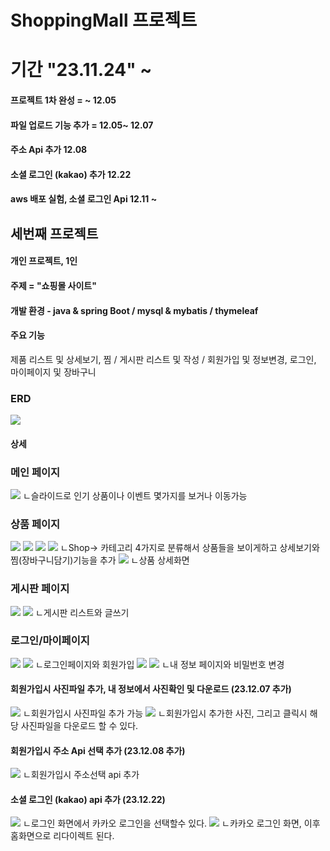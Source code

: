 # ShoppingMall 프로젝트
# 기간 "23.11.24" ~ 
#### 프로젝트 1차 완성 = ~ 12.05   
  
#### 파일 업로드 기능 추가 = 12.05~ 12.07   
#### 주소 Api 추가 12.08 
#### 소셜 로그인 (kakao) 추가 12.22  
#### aws 배포 실험, 소셜 로그인 Api 12.11 ~ 
    
## 세번째 프로젝트   
#### 개인 프로젝트, 1인     
#### 주제 = "쇼핑몰 사이트"     
#### 개발 환경 - java & spring Boot / mysql & mybatis / thymeleaf 
#### 주요 기능    
제품 리스트 및 상세보기, 찜 / 게시판 리스트 및 작성 / 회원가입 및 정보변경, 로그인, 마이페이지 및 장바구니      
### ERD
<img src="src/main/resources/static/images/erd.png">   
 
   



 


#### 상세 
### 메인 페이지
<img src="src/main/resources/static/images/home.png">
ㄴ슬라이드로 인기 상품이나 이벤트 몇가지를 보거나 이동가능




### 상품 페이지
<img src="src/main/resources/static/images/shop_outer.png">
<img src="src/main/resources/static/images/shop_top.png">
<img src="src/main/resources/static/images/shop_pants.png">
<img src="src/main/resources/static/images/shop_shoes.png">
ㄴShop-> 카테고리 4가지로 분류해서 상품들을 보이게하고 상세보기와 찜(장바구니담기)기능을 추가


<img src="src/main/resources/static/images/shop_detail.png">
ㄴ상품 상세화면



### 게시판 페이지
<img src="src/main/resources/static/images/board1.png">
<img src="src/main/resources/static/images/board_detail.png">
ㄴ게시판 리스트와 글쓰기







### 로그인/마이페이지
<img src="src/main/resources/static/images/login.png">
<img src="src/main/resources/static/images/join.png">
ㄴ로그인페이지와 회원가입

<img src="src/main/resources/static/images/mypage.png">
<img src="src/main/resources/static/images/mypage_change.png">
ㄴ내 정보 페이지와 비밀번호 변경

#### 회원가입시 사진파일 추가, 내 정보에서 사진확인 및 다운로드 (23.12.07 추가)
<img src="src/main/resources/static/images/uploadFile.png">
ㄴ회원가입시 사진파일 추가 가능
<img src="src/main/resources/static/images/mypage_picture.png">
ㄴ회원가입시 추가한 사진, 그리고 클릭시 해당 사진파일을 다운로드 할 수 있다.

#### 회원가입시 주소 Api 선택 추가 (23.12.08 추가)
<img src="src/main/resources/static/images/addressApi.png">
ㄴ회원가입시 주소선택 api 추가

#### 소셜 로그인 (kakao) api 추가 (23.12.22)
<img src="src/main/resources/static/images/kakaoLogin1.png">
ㄴ로그인 화면에서 카카오 로그인을 선택할수 있다.
<img src="src/main/resources/static/images/kakaoLogin2.png">
ㄴ카카오 로그인 화면, 이후 홈화면으로 리다이렉트 된다.
